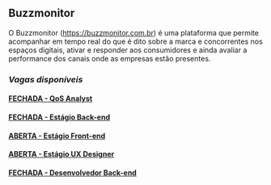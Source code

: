 ## Buzzmonitor
O Buzzmonitor (https://buzzmonitor.com.br) é uma plataforma que permite acompanhar em tempo real do que é dito sobre a marca e concorrentes nos espaços digitais, ativar e responder aos consumidores e ainda avaliar a performance dos canais onde as empresas estão presentes.

### _Vagas disponíveis_

#### [FECHADA - QoS Analyst](https://github.com/elifebr/buzz-hire/blob/master/qos-anayst.md)
#### [FECHADA - Estágio Back-end](https://github.com/elifebr/buzz-hire/blob/master/backend_intern.md)
#### [ABERTA - Estágio Front-end](https://github.com/elifebr/buzz-hire/blob/master/frontend_intern.md)
#### [ABERTA - Estágio UX Designer](https://github.com/elifebr/buzz-hire/blob/master/uxdesigner-intern.md)
#### [FECHADA - Desenvolvedor Back-end](https://github.com/elifebr/buzz-hire/blob/master/java_backend_developer.md)

